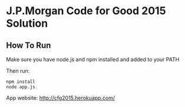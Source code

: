 # J.P.Morgan Code for Good 2015 Solution

## How To Run

Make sure you have node.js and npm installed and added to your PATH

Then run:
```shell
npm install
node app.js
```

App website:
http://cfg2015.herokuapp.com/ 
